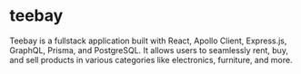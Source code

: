 # teebay

Teebay is a fullstack application built with React, Apollo Client, Express.js, GraphQL, Prisma, and PostgreSQL. It allows users to seamlessly rent, buy, and sell products in various categories like electronics, furniture, and more.
